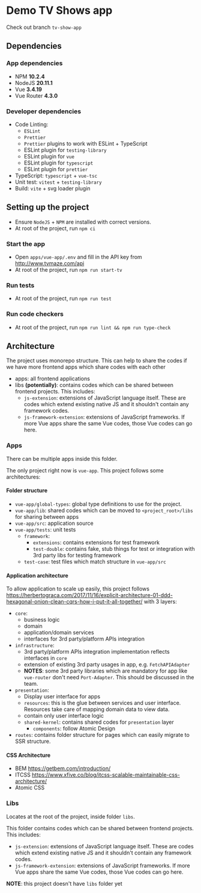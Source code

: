 # Demo TV Shows app

Check out branch `tv-show-app`

## Dependencies

### App dependencies

- NPM **10.2.4**
- NodeJS **20.11.1**
- Vue **3.4.19**
- Vue Router **4.3.0**

### Developer dependencies

- Code Linting:
  - `ESLint`
  - `Prettier`
  - `Prettier` plugins to work with ESLint + TypeScript
  - ESLint plugin for `testing-library`
  - ESLint plugin for `vue`
  - ESLint plugin for `typescript`
  - ESLint plugin for `prettier`
- TypeScript: `typescript` + `vue-tsc`
- Unit test: `vitest` + `testing-library`
- Build: `vite` + svg loader plugin


## Setting up the project

- Ensure `NodeJS` + `NPM` are installed with correct versions.
- At root of the project, run `npm ci`

### Start the app

- Open `apps/vue-app/.env` and fill in the API key from http://www.tvmaze.com/api
- At root of the project, run `npm run start-tv`

### Run tests

- At root of the project, run `npm run test`

### Run code checkers

- At root of the project, run `npm run lint && npm run type-check`


## Architecture

The project uses monorepo structure. This can help to share the codes if we have more frontend apps which share codes with each other
+ apps: all frontend applications
+ libs **(potentially)**: contains codes which can be shared between frontend projects. This includes:
  + `js-extension`: extensions of JavaScript language itself. These are codes which extend existing native JS and it shouldn't contain any framework codes.
  + `js-framework-extension`: extensions of JavaScript frameworks. If more Vue apps share the same Vue codes, those Vue codes can go here.

### Apps

There can be multiple apps inside this folder.

The only project right now is `vue-app`. This project follows some architectures:

#### Folder structure

- `vue-app/global-types`: global type definitions to use for the project.
- `vue-app/lib`: shared codes which can be moved to `<project_root>/libs` for sharing between apps
- `vue-app/src`: application source
- `vue-app/tests`: unit tests
  - `framework`:
    - `extensions`: contains extensions for test framework
    - `test-double`: contains fake, stub things for test or integration with 3rd party libs for testing framework
  - `test-case`: test files which match structure in `vue-app/src`

#### Application architecture

To allow application to scale up easily, this project follows https://herbertograca.com/2017/11/16/explicit-architecture-01-ddd-hexagonal-onion-clean-cqrs-how-i-put-it-all-together/ with 3 layers:

- `core`:
  - business logic
  - domain
  - application/domain services
  - interfaces for 3rd party/platform APIs integration
- `infrastructure`:
  - 3rd party/platform APIs integration implementation reflects interfaces in `core`
  - extension of existing 3rd party usages in app, e.g. `FetchAPIAdapter`
  - **NOTES**: some 3rd party libraries which are mandatory for app like `vue-router` don't need `Port-Adapter`. This should be discussed in the team.
- `presentation`:
  - Display user interface for apps
  - `resources`: this is the glue between services and user interface. Resources take care of mapping domain data to view data.
  - contain only user interface logic
  - `shared-kernel`: contains shared codes for `presentation` layer
    - `components`: follow Atomic Design
- `routes`: contains folder structure for pages which can easily migrate to SSR structure.

#### CSS Architecture

- BEM https://getbem.com/introduction/
- ITCSS https://www.xfive.co/blog/itcss-scalable-maintainable-css-architecture/
- Atomic CSS

### Libs

Locates at the root of the project, inside folder `libs`.

This folder contains codes which can be shared between frontend projects. This includes:
+ `js-extension`: extensions of JavaScript language itself. These are codes which extend existing native JS and it shouldn't contain any framework codes.
+ `js-framework-extension`: extensions of JavaScript frameworks. If more Vue apps share the same Vue codes, those Vue codes can go here.

**NOTE**: this project doesn't have `libs` folder yet

